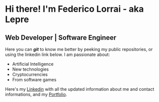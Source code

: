 # Hi there! I'm Federico Lorrai - aka <b>Lepre</b>

## Web Developer | Software Engineer

Here you can  <b><i>git</i></b> to know me better by peeking my public repositories, or using the linkedin link below. I am passionate about:
 - Artificial Intelligence
 - New technologies
 - Cryptocurrencies
 - From software games

Here's my [Linkedin](https://www.linkedin.com/in/federicolorrai/) with all the updated information about me and contact informations, and my [Portfolio](https://federicolorrai.it/).
